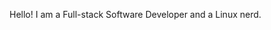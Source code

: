 <!--
[![Linkedin Badge](https://img.shields.io/badge/-LinkedIn-blue?style=flat-square&logo=Linkedin&logoColor=white&link=https://www.linkedin.com/in/joao-victor-s)](https://www.linkedin.com/in/joao-victor-s)
-->

Hello! I am a Full-stack Software Developer and a Linux nerd.

<!--
<a href="#">
  <img height="140.3px" src="https://github-readme-stats.vercel.app/api?username=johnvictorfs&hide_rank=true&hide_title=true&hide_border=true&show_icons=true&include_all_commits=true&count_private=true&line_height=21&theme=ayu-mirage" />

  <img height="140.3px" src="https://github-readme-stats.vercel.app/api/top-langs/?username=johnvictorfs&hide=html&hide_title=true&hide_border=true&layout=compact&langs_count=7&theme=ayu-mirage" />
</a>

<a href="https://www.buymeacoffee.com/johnvictor" target="_blank"><img src="https://www.buymeacoffee.com/assets/img/custom_images/orange_img.png" alt="Buy Me A Coffee" style="height: 41px !important;width: 174px !important;box-shadow: 0px 3px 2px 0px rgba(190, 190, 190, 0.5) !important;-webkit-box-shadow: 0px 3px 2px 0px rgba(190, 190, 190, 0.5) !important;" ></a>
-->
